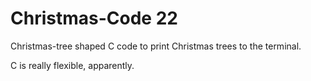 # Christmas-Code 22
Christmas-tree shaped C code to print Christmas trees to the terminal.

C is really flexible, apparently.